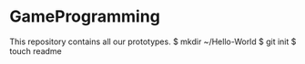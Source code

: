 GameProgramming
===============

This repository contains all our prototypes.
$ mkdir ~/Hello-World
$ git init
$ touch readme